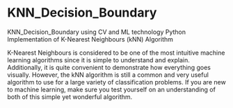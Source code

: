 # KNN_Decision_Boundary
KNN_Decision_Boundary using CV and ML technology
Python Implementation of K-Nearest Neighbours (kNN) Algorithm

K-Nearest Neighbours is considered to be one of the most intuitive machine learning algorithms since it is simple to understand and explain. Additionally, it is quite convenient to demonstrate how everything goes visually. However, the kNN algorithm is still a common and very useful algorithm to use for a large variety of classification problems. If you are new to machine learning, make sure you test yourself on an understanding of both of this simple yet wonderful algorithm.
